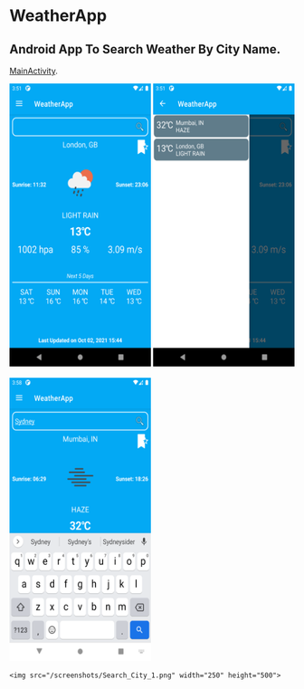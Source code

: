 # WeatherApp
## Android App To Search Weather By City Name.

[MainActivity](https://pages.github.com/).

<div id="images">
    <img src="/screenshots/London_Weather.png" width="250" height="500">
    <img src="/screenshots/Favourite_Cities.png" width="250" height="500">
</div>
<br>

<div id="images">
    <img src="/screenshots/Search_City.png" width="250" height="500">
    
    
    
    <img src="/screenshots/Search_City_1.png" width="250" height="500">
</div>
